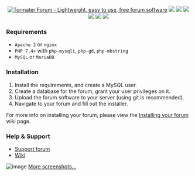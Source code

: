 <p align="center">
<a href="http://forum.tormater.com"><img src="https://github.com/tormater/tormater-forum/assets/115832947/0af1afc5-a83b-4419-80ea-7dde980205a8" alt="Tormater Forum - Lightweight, easy to use, free forum software"></a>
<img src="https://img.shields.io/badge/PHP-7.4%2F8.0%2B-8892be"> <img src="https://img.shields.io/github/license/tormater/tormater-forum"> <img src="https://img.shields.io/github/v/release/tormater/tormater-forum"> <img src="https://img.shields.io/github/languages/code-size/tormater/tormater-forum"> <img src="https://img.shields.io/github/issues/tormater/tormater-forum"> <img src="https://img.shields.io/badge/tormater-yes-yellowgreen">
</p>

### Requirements
- `Apache 2` or `nginx`
- `PHP 7.4+` with `php-mysqli`, `php-gd`, `php-mbstring`
- `MySQL` or `MariaDB`
### Installation
1. Install the requirements, and create a MySQL user.
2. Create a database for the forum, grant your user privileges on it.
3. Upload the forum software to your server (using git is recommended).
4. Navigate to your forum and fill out the installer.

For more info on installing your forum, please view the [Installing your forum](https://github.com/tormater/tormater-forum/wiki/Installing-your-forum) wiki page.
### Help & Support
- <a href="http://forum.tormater.com">Support forum</a>
- <a href="https://github.com/tormater/tormater-forum/wiki">Wiki</a>

![image](https://github.com/tormater/tormater-forum/assets/115832947/f5a107dd-2aae-4a9e-9111-280f5c198277)
<a href="https://github.com/tormater/tormater-forum/wiki/Screenshots">More screenshots...</a>
